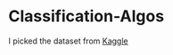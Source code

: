# Classification-Algos

I picked the dataset from [Kaggle](https://www.kaggle.com/hb20007/gender-classification)
